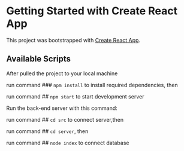 # Getting Started with Create React App

This project was bootstrapped with [Create React App](https://github.com/facebook/create-react-app).

## Available Scripts

After pulled the project to your local machine 

run command ### `npm install` to install required dependencies, then 

run command ## `npm start` to start development server


Run the back-end server with this command:


run command ## `cd src` to connect server,then

run command ## `cd server`, then


run command ## `node index` to connect database
